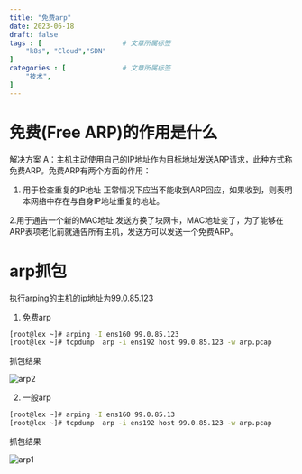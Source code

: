 ```yaml
---
title: "免费arp"
date: 2023-06-18
draft: false
tags : [                    # 文章所属标签
    "k8s", "Cloud","SDN"
]
categories : [              # 文章所属标签
    "技术",
]
---
```


# 免费(Free ARP)的作用是什么

解决方案
A：主机主动使用自己的IP地址作为目标地址发送ARP请求，此种方式称免费ARP。免费ARP有两个方面的作用：

1. 用于检查重复的IP地址 
正常情况下应当不能收到ARP回应，如果收到，则表明本网络中存在与自身IP地址重复的地址。

2.用于通告一个新的MAC地址
发送方换了块网卡，MAC地址变了，为了能够在ARP表项老化前就通告所有主机，发送方可以发送一个免费ARP。

# arp抓包

执行arping的主机的ip地址为99.0.85.123

1. 免费arp

```bash
[root@lex ~]# arping -I ens160 99.0.85.123
[root@lex ~]# tcpdump  arp -i ens192 host 99.0.85.123 -w arp.pcap
```

抓包结果

![arp2](https://www.mineor.xyz/images/arp2.png)

2. 一般arp

```bash
[root@lex ~]# arping -I ens160 99.0.85.13
[root@lex ~]# tcpdump  arp -i ens192 host 99.0.85.123 -w arp.pcap
```

抓包结果

![arp1](https://www.mineor.xyz/images/arp1.png) 